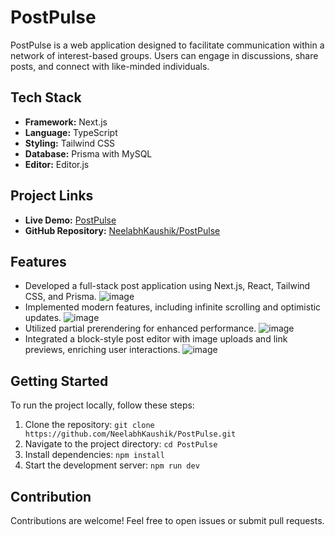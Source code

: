 # PostPulse

PostPulse is a web application designed to facilitate communication within a network of interest-based groups. Users can engage in discussions, share posts, and connect with like-minded individuals.

## Tech Stack

- **Framework:** Next.js
- **Language:** TypeScript
- **Styling:** Tailwind CSS
- **Database:** Prisma with MySQL
- **Editor:** Editor.js

## Project Links

- **Live Demo:** [PostPulse](https://postpulse-nk.vercel.app/)
- **GitHub Repository:** [NeelabhKaushik/PostPulse](https://github.com/NeelabhKaushik/PostPulse)

## Features

- Developed a full-stack post application using Next.js, React, Tailwind CSS, and Prisma.
  ![image](https://github.com/NeelabhKaushik/PostPulse/assets/119127146/d97e6ea0-8a40-4124-bca6-11778e7427f5)
- Implemented modern features, including infinite scrolling and optimistic updates.
  ![image](https://github.com/NeelabhKaushik/PostPulse/assets/119127146/9fee85f3-35a1-44b4-bf04-9536b02e5b40)
- Utilized partial prerendering for enhanced performance.
  ![image](https://github.com/NeelabhKaushik/PostPulse/assets/119127146/90af6763-5a83-4a82-9d31-b8a122bf837d)
- Integrated a block-style post editor with image uploads and link previews, enriching user interactions.
  ![image](https://github.com/NeelabhKaushik/PostPulse/assets/119127146/7222d8d1-f982-4992-8c0c-cc00963d2d8b)

## Getting Started

To run the project locally, follow these steps:

1. Clone the repository: `git clone https://github.com/NeelabhKaushik/PostPulse.git`
2. Navigate to the project directory: `cd PostPulse`
3. Install dependencies: `npm install`
4. Start the development server: `npm run dev`

## Contribution

Contributions are welcome! Feel free to open issues or submit pull requests.
